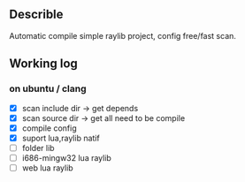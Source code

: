 ## Describle
Automatic compile simple raylib project,
config free/fast scan.

## Working log
### on ubuntu / clang
- [x] scan include dir -> get depends
- [x] scan source dir -> get all need to be compile
- [x] compile config 
- [x] suport lua,raylib natif
- [ ] folder lib
- [ ] i686-mingw32 lua raylib
- [ ] web lua raylib
